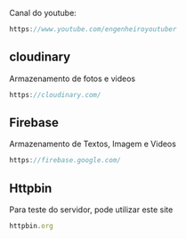 Canal do youtube:

```js
https://www.youtube.com/engenheiroyoutuber
```
## cloudinary

Armazenamento de fotos e videos

```js
https://cloudinary.com/
```

## Firebase

Armazenamento de Textos, Imagem e Videos

```js
https://firebase.google.com/
```

## Httpbin

Para teste do servidor, pode utilizar este site

```js
httpbin.org
```


